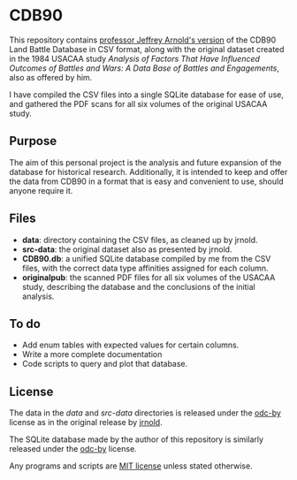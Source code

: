 # CDB90

This repository contains [professor Jeffrey Arnold's version](https://github.com/jrnold/CDB90) of the CDB90 Land Battle Database in CSV format, along with the original dataset created in the 1984 USACAA study *Analysis of Factors That Have Influenced Outcomes of Battles and Wars: A Data Base of Battles and Engagements*, also as offered by him.

I have compiled the CSV files into a single SQLite database for ease of use, and gathered the PDF scans for all six volumes of the original USACAA study.

## Purpose

The aim of this personal project is the analysis and future expansion of the database for historical research. Additionally, it is intended to keep and offer the data from CDB90 in a format that is easy and convenient to use, should anyone require it.

## Files

* **data**: directory containing the CSV files, as cleaned up by jrnold.
* **src-data**: the original dataset also as presented by jrnold.
* **CDB90.db**: a unified SQLite database compiled by me from the CSV files, with the correct data type affinities assigned for each column.
* **originalpub**: the scanned PDF files for all six volumes of the USACAA study, describing the database and the conclusions of the initial analysis.

## To do

* Add enum tables with expected values for certain columns.
* Write a more complete documentation
* Code scripts to query and plot that database.

## License

The data in the *data* and *src-data* directories is released under the [odc-by](https://opendatacommons.org/licenses/by/) license as in the original release by [jrnold](https://github.com/jrnold/CDB90).

The SQLite database made by the author of this repository is similarly released under the [odc-by](https://opendatacommons.org/licenses/by/) license.

Any programs and scripts are [MIT license](https://opensource.org/licenses/MIT) unless stated otherwise.
